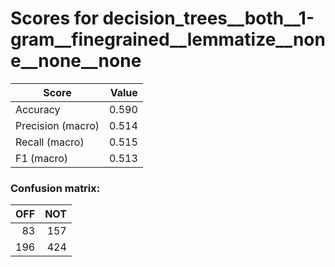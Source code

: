 # Scores for decision_trees__both__1-gram__finegrained__lemmatize__none__none__none
|      Score      |Value|
|-----------------|----:|
|Accuracy         |0.590|
|Precision (macro)|0.514|
|Recall (macro)   |0.515|
|F1 (macro)       |0.513|

### Confusion matrix:
|OFF|NOT|
|--:|--:|
| 83|157|
|196|424|
